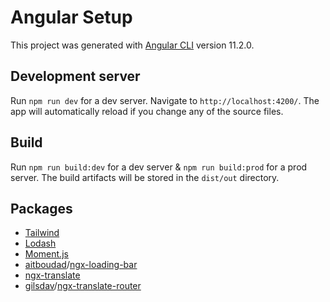 # Angular Setup

This project was generated with [Angular CLI](https://github.com/angular/angular-cli) version 11.2.0.

## Development server

Run `npm run dev` for a dev server. Navigate to `http://localhost:4200/`. The app will automatically reload if you change any of the source files.

## Build

Run `npm run build:dev` for a dev server & `npm run build:prod` for a prod server. The build artifacts will be stored in the `dist/out` directory.

## Packages

- [Tailwind](https://tailwindcss.com/)
- [Lodash](https://lodash.com/)
- [Moment.js](https://momentjs.com/)
- [aitboudad](https://github.com/aitboudad)/[ngx-loading-bar](https://github.com/aitboudad/ngx-loading-bar)
- [ngx-translate](http://www.ngx-translate.com/)
- [gilsdav](https://github.com/gilsdav)/[ngx-translate-router](https://github.com/gilsdav/ngx-translate-router)
